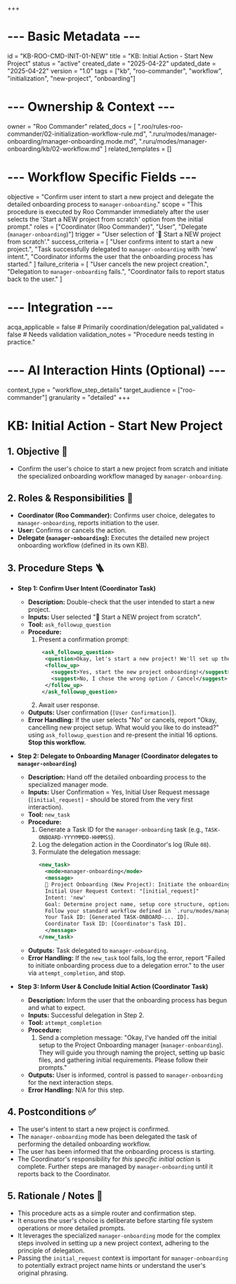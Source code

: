 +++
# --- Basic Metadata ---
id = "KB-ROO-CMD-INIT-01-NEW"
title = "KB: Initial Action - Start New Project"
status = "active"
created_date = "2025-04-22"
updated_date = "2025-04-22"
version = "1.0"
tags = ["kb", "roo-commander", "workflow", "initialization", "new-project", "onboarding"]

# --- Ownership & Context ---
owner = "Roo Commander"
related_docs = [
    ".roo/rules-roo-commander/02-initialization-workflow-rule.md",
    ".ruru/modes/manager-onboarding/manager-onboarding.mode.md",
    ".ruru/modes/manager-onboarding/kb/02-workflow.md"
]
related_templates = []

# --- Workflow Specific Fields ---
objective = "Confirm user intent to start a new project and delegate the detailed onboarding process to `manager-onboarding`."
scope = "This procedure is executed by Roo Commander immediately after the user selects the 'Start a NEW project from scratch' option from the initial prompt."
roles = ["Coordinator (Roo Commander)", "User", "Delegate (`manager-onboarding`)"]
trigger = "User selection of '🚀 Start a NEW project from scratch'."
success_criteria = [
    "User confirms intent to start a new project.",
    "Task successfully delegated to `manager-onboarding` with 'new' intent.",
    "Coordinator informs the user that the onboarding process has started."
]
failure_criteria = [
    "User cancels the new project creation.",
    "Delegation to `manager-onboarding` fails.",
    "Coordinator fails to report status back to the user."
]

# --- Integration ---
acqa_applicable = false # Primarily coordination/delegation
pal_validated = false # Needs validation
validation_notes = "Procedure needs testing in practice."

# --- AI Interaction Hints (Optional) ---
context_type = "workflow_step_details"
target_audience = ["roo-commander"]
granularity = "detailed"
+++

# KB: Initial Action - Start New Project

## 1. Objective 🎯
*   Confirm the user's choice to start a new project from scratch and initiate the specialized onboarding workflow managed by `manager-onboarding`.

## 2. Roles & Responsibilities 👤
*   **Coordinator (Roo Commander):** Confirms user choice, delegates to `manager-onboarding`, reports initiation to the user.
*   **User:** Confirms or cancels the action.
*   **Delegate (`manager-onboarding`):** Executes the detailed new project onboarding workflow (defined in its own KB).

## 3. Procedure Steps 🪜

*   **Step 1: Confirm User Intent (Coordinator Task)**
    *   **Description:** Double-check that the user intended to start a new project.
    *   **Inputs:** User selected "🚀 Start a NEW project from scratch".
    *   **Tool:** `ask_followup_question`
    *   **Procedure:**
        1.  Present a confirmation prompt:
            ```xml
             <ask_followup_question>
              <question>Okay, let's start a new project! We'll set up the basic structure and gather some initial requirements. Are you ready to begin?</question>
              <follow_up>
                <suggest>Yes, start the new project onboarding!</suggest>
                <suggest>No, I chose the wrong option / Cancel</suggest>
              </follow_up>
             </ask_followup_question>
            ```
        2.  Await user response.
    *   **Outputs:** User confirmation (`[User Confirmation]`).
    *   **Error Handling:** If the user selects "No" or cancels, report "Okay, cancelling new project setup. What would you like to do instead?" using `ask_followup_question` and re-present the initial 16 options. **Stop this workflow.**

*   **Step 2: Delegate to Onboarding Manager (Coordinator delegates to `manager-onboarding`)**
    *   **Description:** Hand off the detailed onboarding process to the specialized manager mode.
    *   **Inputs:** User Confirmation = Yes, Initial User Request message (`[initial_request]` - should be stored from the very first interaction).
    *   **Tool:** `new_task`
    *   **Procedure:**
        1.  Generate a Task ID for the `manager-onboarding` task (e.g., `TASK-ONBOARD-YYYYMMDD-HHMMSS`).
        2.  Log the delegation action in the Coordinator's log (Rule `08`).
        3.  Formulate the delegation message:
            ```xml
            <new_task>
              <mode>manager-onboarding</mode>
              <message>
              🎯 Project Onboarding (New Project): Initiate the onboarding process for a NEW project.
              Initial User Request Context: "[initial_request]"
              Intent: 'new'
              Goal: Determine project name, setup core structure, optionally delegate tech init, perform initial discovery via agent-context-discovery, and report completion.
              Follow your standard workflow defined in `.ruru/modes/manager-onboarding/kb/02-workflow.md`.
              Your Task ID: [Generated TASK-ONBOARD-... ID].
              Coordinator Task ID: [Coordinator's Task ID].
              </message>
            </new_task>
            ```
    *   **Outputs:** Task delegated to `manager-onboarding`.
    *   **Error Handling:** If the `new_task` tool fails, log the error, report "Failed to initiate onboarding process due to a delegation error." to the user via `attempt_completion`, and stop.

*   **Step 3: Inform User & Conclude Initial Action (Coordinator Task)**
    *   **Description:** Inform the user that the onboarding process has begun and what to expect.
    *   **Inputs:** Successful delegation in Step 2.
    *   **Tool:** `attempt_completion`
    *   **Procedure:**
        1.  Send a completion message: "Okay, I've handed off the initial setup to the Project Onboarding manager (`manager-onboarding`). They will guide you through naming the project, setting up basic files, and gathering initial requirements. Please follow their prompts."
    *   **Outputs:** User is informed, control is passed to `manager-onboarding` for the next interaction steps.
    *   **Error Handling:** N/A for this step.

## 4. Postconditions ✅
*   The user's intent to start a new project is confirmed.
*   The `manager-onboarding` mode has been delegated the task of performing the detailed onboarding workflow.
*   The user has been informed that the onboarding process is starting.
*   The Coordinator's responsibility for *this specific initial action* is complete. Further steps are managed by `manager-onboarding` until it reports back to the Coordinator.

## 5. Rationale / Notes 🤔
*   This procedure acts as a simple router and confirmation step.
*   It ensures the user's choice is deliberate before starting file system operations or more detailed prompts.
*   It leverages the specialized `manager-onboarding` mode for the complex steps involved in setting up a new project context, adhering to the principle of delegation.
*   Passing the `initial_request` context is important for `manager-onboarding` to potentially extract project name hints or understand the user's original phrasing.
